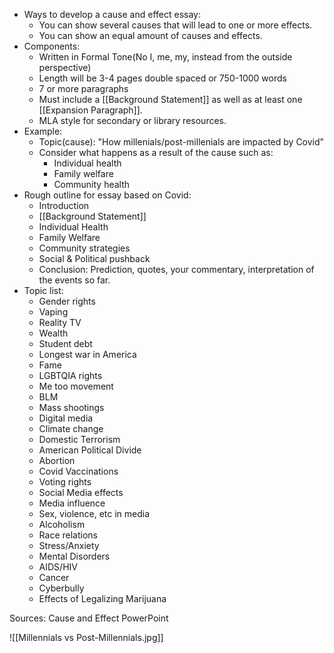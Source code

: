 - Ways to develop a cause and effect essay:
	- You can show several causes that will lead to one or more effects.
	- You can show an equal amount of causes and effects.
- Components:
	- Written in Formal Tone(No I, me, my, instead from the outside perspective)
	- Length will be 3-4 pages double spaced or 750-1000 words
	- 7 or more paragraphs
	- Must include a [[Background Statement]] as well as at least one [[Expansion Paragraph]].
	- MLA style for secondary or library resources.
- Example:
	- Topic(cause): "How millenials/post-millenials are impacted by Covid"
	- Consider what happens as a result of the cause such as:
		- Individual health
		- Family welfare
		- Community health
- Rough outline for essay based on Covid:
	- Introduction
	- [[Background Statement]]
	- Individual Health
	- Family Welfare
	- Community strategies
	- Social & Political pushback
	- Conclusion: Prediction, quotes, your commentary, interpretation of the events so far.
- Topic list:
	- Gender rights
	- Vaping
	- Reality TV
	- Wealth
	- Student debt
	- Longest war in America
	- Fame
	- LGBTQIA rights
	- Me too movement
	- BLM
	- Mass shootings
	- Digital media
	- Climate change
	- Domestic Terrorism
	- American Political Divide
	- Abortion
	- Covid Vaccinations
	- Voting rights
	- Social Media effects
	- Media influence
	- Sex, violence, etc in media
	- Alcoholism
	- Race relations
	- Stress/Anxiety
	- Mental Disorders
	- AIDS/HIV
	- Cancer
	- Cyberbully
	- Effects of Legalizing Marijuana

Sources: Cause and Effect PowerPoint

![[Millennials vs Post-Millennials.jpg]]